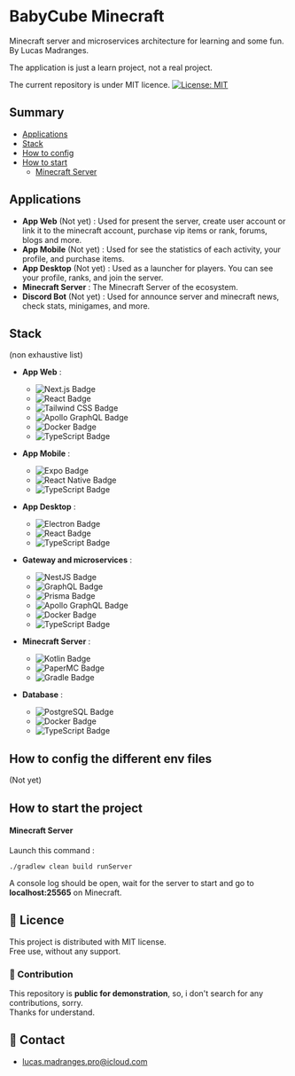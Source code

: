# BabyCube Minecraft

Minecraft server and microservices architecture for learning and some fun.
By Lucas Madranges.

The application is just a learn project, not a real project.

The current repository is under MIT licence.
[![License: MIT](https://img.shields.io/github/license/LucasMadranges/BabyCube)](https://github.com/LucasMadranges/BabyCube/blob/main/LICENSE)

## Summary

- [Applications](#applications)
- [Stack](#stack)
- [How to config](#how-to-config-the-different-env-files)
- [How to start](#how-to-start-the-project)
    - [Minecraft Server](#minecraft-server)

## Applications

- **App Web** (Not yet) : Used for present the server, create user account or link it to the minecraft account, purchase
  vip items
  or rank, forums, blogs and more.
- **App Mobile** (Not yet) : Used for see the statistics of each activity, your profile, and purchase items.
- **App Desktop** (Not yet) : Used as a launcher for players. You can see your profile, ranks, and join the server.
- **Minecraft Server** : The Minecraft Server of the ecosystem.
- **Discord Bot** (Not yet) : Used for announce server and minecraft news, check stats, minigames, and more.

## Stack

(non exhaustive list)

- **App Web** :
    - ![Next.js Badge](https://img.shields.io/badge/Next.js-000?logo=nextdotjs&logoColor=fff&style=for-the-badge)
    - ![React Badge](https://img.shields.io/badge/React-61DAFB?logo=react&logoColor=000&style=for-the-badge)
    - ![Tailwind CSS Badge](https://img.shields.io/badge/Tailwind%20CSS-06B6D4?logo=tailwindcss&logoColor=fff&style=for-the-badge)
    - ![Apollo GraphQL Badge](https://img.shields.io/badge/Apollo%20GraphQL-311C87?logo=apollographql&logoColor=fff&style=for-the-badge)
    - ![Docker Badge](https://img.shields.io/badge/Docker-2496ED?logo=docker&logoColor=fff&style=for-the-badge)
    - ![TypeScript Badge](https://img.shields.io/badge/TypeScript-3178C6?logo=typescript&logoColor=fff&style=for-the-badge)

- **App Mobile** :
    - ![Expo Badge](https://img.shields.io/badge/Expo-1C2024?logo=expo&logoColor=fff&style=for-the-badge)
    - ![React Native Badge](https://img.shields.io/badge/React%20Native-61DAFB?logo=react&logoColor=000&style=for-the-badge)
    - ![TypeScript Badge](https://img.shields.io/badge/TypeScript-3178C6?logo=typescript&logoColor=fff&style=for-the-badge)

- **App Desktop** :
    - ![Electron Badge](https://img.shields.io/badge/Electron-47848F?logo=electron&logoColor=fff&style=for-the-badge)
    - ![React Badge](https://img.shields.io/badge/React-61DAFB?logo=react&logoColor=000&style=for-the-badge)
    - ![TypeScript Badge](https://img.shields.io/badge/TypeScript-3178C6?logo=typescript&logoColor=fff&style=for-the-badge)

- **Gateway and microservices** :
    - ![NestJS Badge](https://img.shields.io/badge/NestJS-E0234E?logo=nestjs&logoColor=fff&style=for-the-badge)
    - ![GraphQL Badge](https://img.shields.io/badge/GraphQL-E10098?logo=graphql&logoColor=fff&style=for-the-badge)
    - ![Prisma Badge](https://img.shields.io/badge/Prisma-2D3748?logo=prisma&logoColor=fff&style=for-the-badge)
    - ![Apollo GraphQL Badge](https://img.shields.io/badge/Apollo%20GraphQL-311C87?logo=apollographql&logoColor=fff&style=for-the-badge)
    - ![Docker Badge](https://img.shields.io/badge/Docker-2496ED?logo=docker&logoColor=fff&style=for-the-badge)
    - ![TypeScript Badge](https://img.shields.io/badge/TypeScript-3178C6?logo=typescript&logoColor=fff&style=for-the-badge)

- **Minecraft Server** :
    - ![Kotlin Badge](https://img.shields.io/badge/Kotlin-7F52FF?logo=kotlin&logoColor=fff&style=for-the-badge)
    - ![PaperMC Badge](https://img.shields.io/badge/PaperMC-000?logo=paperspace&logoColor=fff&style=for-the-badge)
    - ![Gradle Badge](https://img.shields.io/badge/Gradle-02303A?logo=gradle&logoColor=fff&style=for-the-badge)

- **Database** :
    - ![PostgreSQL Badge](https://img.shields.io/badge/PostgreSQL-4169E1?logo=postgresql&logoColor=fff&style=for-the-badge)
    - ![Docker Badge](https://img.shields.io/badge/Docker-2496ED?logo=docker&logoColor=fff&style=for-the-badge)
    - ![TypeScript Badge](https://img.shields.io/badge/TypeScript-3178C6?logo=typescript&logoColor=fff&style=for-the-badge)

## How to config the different env files

(Not yet)

## How to start the project

#### Minecraft Server

Launch this command :

```./gradlew clean build runServer```

A console log should be open, wait for the server to start and go to **localhost:25565** on Minecraft.

## 📄 Licence

This project is distributed with MIT license.  
Free use, without any support.

### 🤝 Contribution

This repository is **public for demonstration**, so, i don't search for any contributions, sorry.  
Thanks for understand.

## 👋 Contact

- [lucas.madranges.pro@icloud.com](mailto:lucas.madranges.pro@icloud.com)
